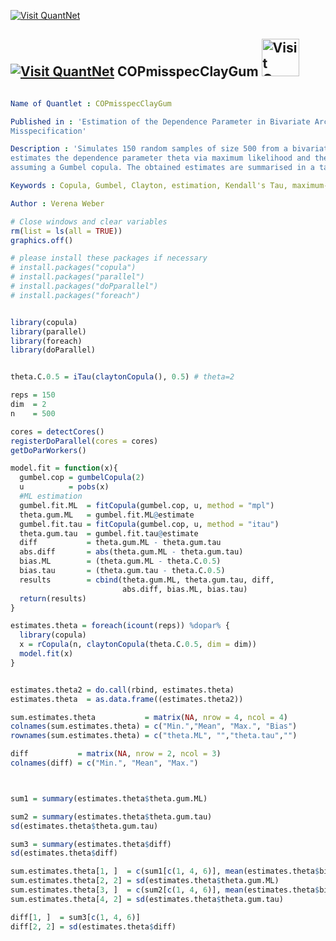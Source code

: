 
[<img src="https://github.com/QuantLet/Styleguide-and-Validation-procedure/blob/master/pictures/banner.png" alt="Visit QuantNet">](http://quantlet.de/index.php?p=info)

## [<img src="https://github.com/QuantLet/Styleguide-and-Validation-procedure/blob/master/pictures/qloqo.png" alt="Visit QuantNet">](http://quantlet.de/) **COPmisspecClayGum** [<img src="https://github.com/QuantLet/Styleguide-and-Validation-procedure/blob/master/pictures/QN2.png" width="60" alt="Visit QuantNet 2.0">](http://quantlet.de/d3/ia)

```yaml

Name of Quantlet : COPmisspecClayGum

Published in : 'Estimation of the Dependence Parameter in Bivariate Archimedean Copula Models under
Misspecification'

Description : 'Simulates 150 random samples of size 500 from a bivariate Clayton copula and
estimates the dependence parameter theta via maximum likelihood and the inversion of Kendall''s tau
assuming a Gumbel copula. The obtained estimates are summarised in a table.'

Keywords : Copula, Gumbel, Clayton, estimation, Kendall's Tau, maximum-likelihood, simulation

Author : Verena Weber

```


```r
# Close windows and clear variables
rm(list = ls(all = TRUE))
graphics.off()

# please install these packages if necessary
# install.packages("copula")
# install.packages("parallel")
# install.packages("doPparallel")
# install.packages("foreach")


library(copula)
library(parallel)
library(foreach)
library(doParallel)


theta.C.0.5 = iTau(claytonCopula(), 0.5) # theta=2

reps = 150 
dim  = 2
n    = 500

cores = detectCores()
registerDoParallel(cores = cores)
getDoParWorkers()

model.fit = function(x){
  gumbel.cop = gumbelCopula(2)
  u          = pobs(x)
  #ML estimation 
  gumbel.fit.ML  = fitCopula(gumbel.cop, u, method = "mpl")
  theta.gum.ML   = gumbel.fit.ML@estimate
  gumbel.fit.tau = fitCopula(gumbel.cop, u, method = "itau")
  theta.gum.tau  = gumbel.fit.tau@estimate
  diff           = theta.gum.ML - theta.gum.tau
  abs.diff       = abs(theta.gum.ML - theta.gum.tau)
  bias.ML        = (theta.gum.ML - theta.C.0.5)
  bias.tau       = (theta.gum.tau - theta.C.0.5)
  results        = cbind(theta.gum.ML, theta.gum.tau, diff, 
                         abs.diff, bias.ML, bias.tau)
  return(results)
}

estimates.theta = foreach(icount(reps)) %dopar% {
  library(copula)
  x = rCopula(n, claytonCopula(theta.C.0.5, dim = dim))
  model.fit(x)
}


estimates.theta2 = do.call(rbind, estimates.theta)
estimates.theta  = as.data.frame((estimates.theta2))

sum.estimates.theta           = matrix(NA, nrow = 4, ncol = 4) 
colnames(sum.estimates.theta) = c("Min.","Mean", "Max.", "Bias")
rownames(sum.estimates.theta) = c("theta.ML", "","theta.tau","")

diff           = matrix(NA, nrow = 2, ncol = 3)
colnames(diff) = c("Min.", "Mean", "Max.")



sum1 = summary(estimates.theta$theta.gum.ML)

sum2 = summary(estimates.theta$theta.gum.tau)
sd(estimates.theta$theta.gum.tau)

sum3 = summary(estimates.theta$diff)
sd(estimates.theta$diff)

sum.estimates.theta[1, ]  = c(sum1[c(1, 4, 6)], mean(estimates.theta$bias.ML))
sum.estimates.theta[2, 2] = sd(estimates.theta$theta.gum.ML)
sum.estimates.theta[3, ]  = c(sum2[c(1, 4, 6)], mean(estimates.theta$bias.tau))
sum.estimates.theta[4, 2] = sd(estimates.theta$theta.gum.tau)

diff[1, ]  = sum3[c(1, 4, 6)]
diff[2, 2] = sd(estimates.theta$diff)
```
